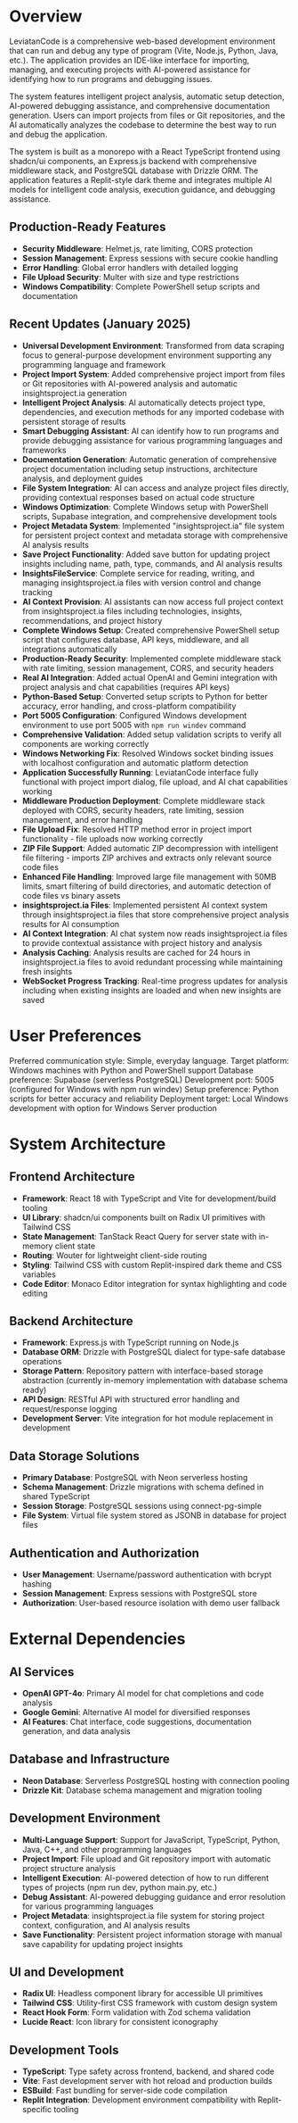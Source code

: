 # Overview

LeviatanCode is a comprehensive web-based development environment that can run and debug any type of program (Vite, Node.js, Python, Java, etc.). The application provides an IDE-like interface for importing, managing, and executing projects with AI-powered assistance for identifying how to run programs and debugging issues.

The system features intelligent project analysis, automatic setup detection, AI-powered debugging assistance, and comprehensive documentation generation. Users can import projects from files or Git repositories, and the AI automatically analyzes the codebase to determine the best way to run and debug the application.

The system is built as a monorepo with a React TypeScript frontend using shadcn/ui components, an Express.js backend with comprehensive middleware stack, and PostgreSQL database with Drizzle ORM. The application features a Replit-style dark theme and integrates multiple AI models for intelligent code analysis, execution guidance, and debugging assistance.

## Production-Ready Features
- **Security Middleware**: Helmet.js, rate limiting, CORS protection
- **Session Management**: Express sessions with secure cookie handling  
- **Error Handling**: Global error handlers with detailed logging
- **File Upload Security**: Multer with size and type restrictions
- **Windows Compatibility**: Complete PowerShell setup scripts and documentation

## Recent Updates (January 2025)

- **Universal Development Environment**: Transformed from data scraping focus to general-purpose development environment supporting any programming language and framework
- **Project Import System**: Added comprehensive project import from files or Git repositories with AI-powered analysis and automatic insightsproject.ia generation
- **Intelligent Project Analysis**: AI automatically detects project type, dependencies, and execution methods for any imported codebase with persistent storage of results
- **Smart Debugging Assistant**: AI can identify how to run programs and provide debugging assistance for various programming languages and frameworks
- **Documentation Generation**: Automatic generation of comprehensive project documentation including setup instructions, architecture analysis, and deployment guides
- **File System Integration**: AI can access and analyze project files directly, providing contextual responses based on actual code structure
- **Windows Optimization**: Complete Windows setup with PowerShell scripts, Supabase integration, and comprehensive development tools
- **Project Metadata System**: Implemented "insightsproject.ia" file system for persistent project context and metadata storage with comprehensive AI analysis results
- **Save Project Functionality**: Added save button for updating project insights including name, path, type, commands, and AI analysis results
- **InsightsFileService**: Complete service for reading, writing, and managing insightsproject.ia files with version control and change tracking
- **AI Context Provision**: AI assistants can now access full project context from insightsproject.ia files including technologies, insights, recommendations, and project history
- **Complete Windows Setup**: Created comprehensive PowerShell setup script that configures database, API keys, middleware, and all integrations automatically
- **Production-Ready Security**: Implemented complete middleware stack with rate limiting, session management, CORS, and security headers  
- **Real AI Integration**: Added actual OpenAI and Gemini integration with project analysis and chat capabilities (requires API keys)
- **Python-Based Setup**: Converted setup scripts to Python for better accuracy, error handling, and cross-platform compatibility
- **Port 5005 Configuration**: Configured Windows development environment to use port 5005 with `npm run windev` command
- **Comprehensive Validation**: Added setup validation scripts to verify all components are working correctly
- **Windows Networking Fix**: Resolved Windows socket binding issues with localhost configuration and automatic platform detection  
- **Application Successfully Running**: LeviatanCode interface fully functional with project import dialog, file upload, and AI chat capabilities working
- **Middleware Production Deployment**: Complete middleware stack deployed with CORS, security headers, rate limiting, session management, and error handling
- **File Upload Fix**: Resolved HTTP method error in project import functionality - file uploads now working correctly
- **ZIP File Support**: Added automatic ZIP decompression with intelligent file filtering - imports ZIP archives and extracts only relevant source code files
- **Enhanced File Handling**: Improved large file management with 50MB limits, smart filtering of build directories, and automatic detection of code files vs binary assets
- **insightsproject.ia Files**: Implemented persistent AI context system through insightsproject.ia files that store comprehensive project analysis results for AI consumption
- **AI Context Integration**: AI chat system now reads insightsproject.ia files to provide contextual assistance with project history and analysis
- **Analysis Caching**: Analysis results are cached for 24 hours in insightsproject.ia files to avoid redundant processing while maintaining fresh insights
- **WebSocket Progress Tracking**: Real-time progress updates for analysis including when existing insights are loaded and when new insights are saved

# User Preferences

Preferred communication style: Simple, everyday language.
Target platform: Windows machines with Python and PowerShell support
Database preference: Supabase (serverless PostgreSQL)
Development port: 5005 (configured for Windows with npm run windev)
Setup preference: Python scripts for better accuracy and reliability
Deployment target: Local Windows development with option for Windows Server production

# System Architecture

## Frontend Architecture
- **Framework**: React 18 with TypeScript and Vite for development/build tooling
- **UI Library**: shadcn/ui components built on Radix UI primitives with Tailwind CSS
- **State Management**: TanStack React Query for server state with in-memory client state
- **Routing**: Wouter for lightweight client-side routing
- **Styling**: Tailwind CSS with custom Replit-inspired dark theme and CSS variables
- **Code Editor**: Monaco Editor integration for syntax highlighting and code editing

## Backend Architecture
- **Framework**: Express.js with TypeScript running on Node.js
- **Database ORM**: Drizzle with PostgreSQL dialect for type-safe database operations
- **Storage Pattern**: Repository pattern with interface-based storage abstraction (currently in-memory implementation with database schema ready)
- **API Design**: RESTful API with structured error handling and request/response logging
- **Development Server**: Vite integration for hot module replacement in development

## Data Storage Solutions
- **Primary Database**: PostgreSQL with Neon serverless hosting
- **Schema Management**: Drizzle migrations with schema defined in shared TypeScript
- **Session Storage**: PostgreSQL sessions using connect-pg-simple
- **File System**: Virtual file system stored as JSONB in database for project files

## Authentication and Authorization
- **User Management**: Username/password authentication with bcrypt hashing
- **Session Management**: Express sessions with PostgreSQL store
- **Authorization**: User-based resource isolation with demo user fallback

# External Dependencies

## AI Services
- **OpenAI GPT-4o**: Primary AI model for chat completions and code analysis
- **Google Gemini**: Alternative AI model for diversified responses
- **AI Features**: Chat interface, code suggestions, documentation generation, and data analysis

## Database and Infrastructure
- **Neon Database**: Serverless PostgreSQL hosting with connection pooling
- **Drizzle Kit**: Database schema management and migration tooling

## Development Environment
- **Multi-Language Support**: Support for JavaScript, TypeScript, Python, Java, C++, and other programming languages
- **Project Import**: File upload and Git repository import with automatic project structure analysis
- **Intelligent Execution**: AI-powered detection of how to run different types of projects (npm run dev, python main.py, etc.)
- **Debug Assistant**: AI-powered debugging guidance and error resolution for various programming languages
- **Project Metadata**: insightsproject.ia file system for storing project context, configuration, and AI analysis results
- **Save Functionality**: Persistent project information storage with manual save capability for updating project insights

## UI and Development
- **Radix UI**: Headless component library for accessible UI primitives
- **Tailwind CSS**: Utility-first CSS framework with custom design system
- **React Hook Form**: Form validation with Zod schema validation
- **Lucide React**: Icon library for consistent iconography

## Development Tools
- **TypeScript**: Type safety across frontend, backend, and shared code
- **Vite**: Fast development server with hot reload and production builds
- **ESBuild**: Fast bundling for server-side code compilation
- **Replit Integration**: Development environment compatibility with Replit-specific tooling